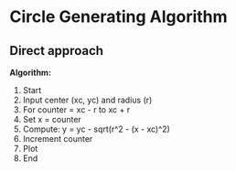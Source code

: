 # Circle Generating Algorithm

## Direct approach
**Algorithm:**
1. Start
2. Input center (xc, yc) and radius (r)
3. For counter = xc - r to xc + r
  1. Set x = counter
  2. Compute: y = yc - sqrt(r^2 - (x - xc)^2)
  3. Increment counter
  4. Plot
4. End
